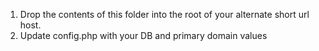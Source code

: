 1. Drop the contents of this folder into the root of your alternate short url host.
2. Update config.php with your DB and primary domain values
